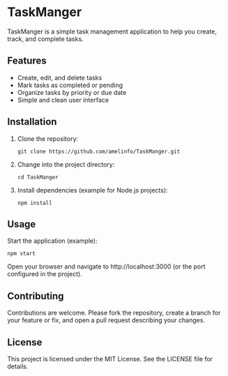 # TaskManger

TaskManger is a simple task management application to help you create, track, and complete tasks.

## Features

- Create, edit, and delete tasks
- Mark tasks as completed or pending
- Organize tasks by priority or due date
- Simple and clean user interface

## Installation

1. Clone the repository:
   ```
   git clone https://github.com/amelinfo/TaskManger.git
   ```
2. Change into the project directory:
   ```
   cd TaskManger
   ```
3. Install dependencies (example for Node.js projects):
   ```
   npm install
   ```

## Usage

Start the application (example):
```
npm start
```

Open your browser and navigate to http://localhost:3000 (or the port configured in the project).

## Contributing

Contributions are welcome. Please fork the repository, create a branch for your feature or fix, and open a pull request describing your changes.

## License

This project is licensed under the MIT License. See the LICENSE file for details.
